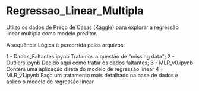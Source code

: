 # Regressao_Linear_Multipla
Utlizo os dados de Preço de Casas (Kaggle) para explorar a regressão linear multipla como modelo preditor.

A sequência Lógica é percorrida pelos arquivos:

1 - Dados_Faltantes.ipynb
    Tratamos a questão de "missing data";
2 - Outliers.ipynb
    Decido aqui como tratar os dados faltantes;
3 - MLR_v0.ipynb
    Contém uma aplicação direta do modelo de regressão linear
4 - MLR_v1.ipynb
    Faço um tratamento mais detalhado na base de dados e aplico o modelo de  regressão linear
